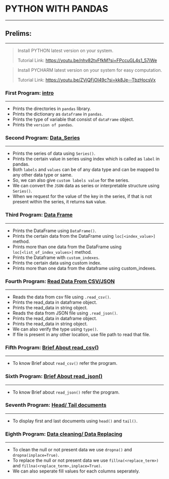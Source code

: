 # PYTHON WITH PANDAS

***

## Prelims:

***
> Install PYTHON latest version on your system.
>
> Tutorial Link: https://youtu.be/nhv82tvFfkM?si=FPccuGL4s1_57iWe

> Install PYCHARM latest version on your system for easy computation.
>
> Tutorial Link: https://youtu.be/ZVjQFjOI49c?si=kk8Je--TbzHocsVx

### First Program: [intro](intro.py)

***

* Prints the directories in `pandas` library.
* Prints the dictionary as `dataframe` in `pandas`.
* Prints the type of variable that consist of `dataFrame` object.
* Prints the `version of pandas`.

### Second Program: [Data_Series](data_series.py)

***

* Prints the series of data using `Series()`.
* Prints the certain value in series using index which is called as `label` in pandas.
* Both `labels` and `values` can be of any data type and can be mapped to any other data type or same.
* So, we can also give `custom labels value` for the series.
* We can convert the `JSON` data as series or interpretable structure using `Series()`.
* When we request for the value of the key in the series, if that is not present within the series, it returns `NaN`
  value.

### Third Program: [Data Frame](data_frame.py)

***

* Prints the DataFrame using `DataFrame()`.
* Prints the certain data from the DataFrame using `loc[<index_value>]` method.
* Prints more than one data from the DataFrame using `loc[<list_of_index_values>]` method.
* Prints the Dataframe with `custom_indexes`.
* Prints the certain data using custom index.
* Prints more than one data from the dataframe using custom_indexes.

### Fourth Program: [Read Data From CSV/JSON](reading_data_from_csv_json.py)

***

* Reads the data from csv file using `.read_csv()`.
* Prints the read_data in dataframe object.
* Prints the read_data in string object.
* Reads the data from JSON file using `.read_json()`.
* Prints the read_data in dataframe object.
* Prints the read_data in string object.
* We can also verify the type using `type()`.
* If file is present in any other location, use file path to read that file.

### Fifth Program: [Brief About read_csv()](breif_read_csv.py)

***

* To know Brief about `read_csv()` refer the program.

### Sixth Program: [Brief About read_json()](breif_read_json.py)

***

* To know Brief about `read_json()` refer the program.

### Seventh Program: [Head/ Tail documents](data_analysis.py)

***

* To display first and last documents using `head()` and `tail()`.

### Eighth Program: [Data cleaning/ Data Replacing](data_cleaning.py)
***
* To clean the null or not present data we use `dropna()` and `dropna(inplace=True)`.
* To replace the null or not present data we use `fillna(<replace_term>)` and `fillna(<replace_term>,inplace=True)`.
* We can also seperate fill values for each columns seperately.